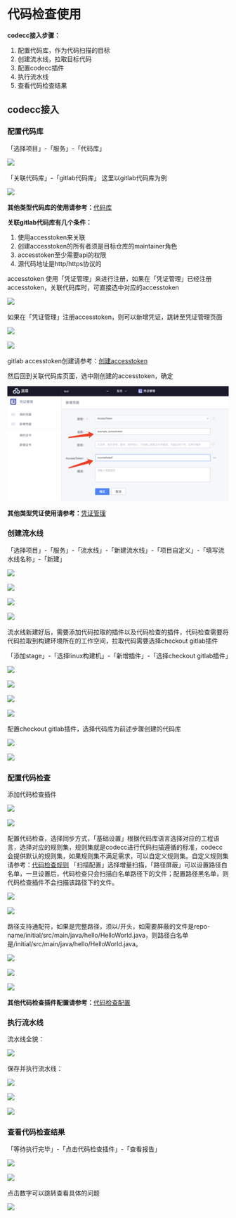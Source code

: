 # 代码检查使用

**codecc接入步骤：**

1. 配置代码库，作为代码扫描的目标
2. 创建流水线，拉取目标代码
3. 配置codecc插件
4. 执行流水线
5. 查看代码检查结果

## codecc接入

### 配置代码库

「选择项目」-「服务」-「代码库」

![](../../.gitbook/assets/image-20211130150523367.png)

「关联代码库」-「gitlab代码库」 这里以gitlab代码库为例

![](../../.gitbook/assets/image-20211130150820135.png)

**其他类型代码库的使用请参考：**[代码库](../repo.md)

**关联gitlab代码库有几个条件：**

1. 使用accesstoken来关联
2. 创建accesstoken的所有者须是目标仓库的maintainer角色
3. accesstoken至少需要api的权限
4. 源代码地址是http/https协议的

accesstoken 使用「凭证管理」来进行注册，如果在「凭证管理」已经注册accesstoken，关联代码库时，可直接选中对应的accesstoken

![](../../.gitbook/assets/image-20211130152201680.png)

如果在「凭证管理」注册accesstoken，则可以新增凭证，跳转至凭证管理页面

![](../../.gitbook/assets/image-20211130151014566.png)

![](../../.gitbook/assets/image-20220301101202-KMSOc.png)

gitlab accesstoken创建请参考：[创建accesstoken](https://docs.gitlab.com/ee/user/profile/personal\_access\_tokens.html)

然后回到关联代码库页面，选中刚创建的accesstoken，确定

![](<../../.gitbook/assets/image-20220301101202-KMSOc (1).png>)

**其他类型凭证使用请参考：**[凭证管理](../ticket.md)

### 创建流水线

「选择项目」-「服务」-「流水线」-「新建流水线」-「项目自定义」-「填写流水线名称」-「新建」

![](../../.gitbook/assets/image-20211130154920245.png)

![](../../.gitbook/assets/image-20211130165841421.png)

![](../../.gitbook/assets/image-20211130165902933.png)

![](../../.gitbook/assets/image-20211130165925767.png)

流水线新建好后，需要添加代码拉取的插件以及代码检查的插件，代码检查需要将代码拉取到构建环境所在的工作空间，拉取代码需要选择checkout gitlab插件

「添加stage」-「选择linux构建机」-「新增插件」-「选择checkout gitlab插件」

![](../../.gitbook/assets/image-20211130170413760.png)

![](../../.gitbook/assets/image-20211130170418114.png)

![](../../.gitbook/assets/image-20211130170455067.png)

![](../../.gitbook/assets/image-20211130170624022.png)

配置checkout gitlab插件，选择代码库为前述步骤创建的代码库

![](../../.gitbook/assets/image-20211130171740802.png)

![](../../.gitbook/assets/image-20211130171852028.png)

### 配置代码检查

添加代码检查插件

![](../../.gitbook/assets/image-20211130172838584.png)

![](../../.gitbook/assets/image-20211130172345727.png)

配置代码检查，选择同步方式，「基础设置」根据代码库语言选择对应的工程语言，选择对应的规则集，规则集就是codecc进行代码扫描遵循的标准，codecc会提供默认的规则集，如果规则集不满足需求，可以自定义规则集。自定义规则集请参考：[代码检查规则](codecc-ruleset.md) 「扫描配置」选择增量扫描，「路径屏蔽」可以设置路径白名单，一旦设置后，代码检查只会扫描白名单路径下的文件；配置路径黑名单，则代码检查插件不会扫描该路径下的文件。

![](../../.gitbook/assets/image-20211130173035272.png)

![](../../.gitbook/assets/image-20211201155909271.png)

路径支持通配符，如果是完整路径，须以/开头，如需要屏蔽的文件是repo-name/initial/src/main/java/hello/HelloWorld.java，则路径白名单是/initial/src/main/java/hello/HelloWorld.java。

![](../../.gitbook/assets/image-20211201155839048.png)

![](../../.gitbook/assets/image-20211130173112283.png)

![](../../.gitbook/assets/image-20211130173116075.png)

**其他代码检查插件配置请参考：**[代码检查配置](codecc-config.md)

### 执行流水线

流水线全貌：

![](../../.gitbook/assets/image-20211130195514541.png)

保存并执行流水线：

![](../../.gitbook/assets/image-20211130195335957.png)

![](../../.gitbook/assets/image-20211130195551682.png)

![](../../.gitbook/assets/image-20211130195617959.png)

### 查看代码检查结果

「等待执行完毕」-「点击代码检查插件」-「查看报告」

![](../../.gitbook/assets/image-20211201150104628.png)

![](../../.gitbook/assets/image-20211201150100160.png)

点击数字可以跳转查看具体的问题

![](../../.gitbook/assets/image-20211201151908164.png)
